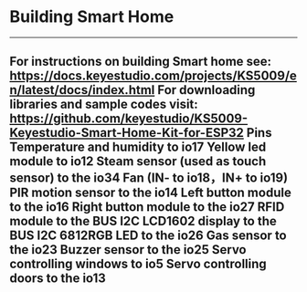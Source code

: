 # Building Smart Home
---
For instructions on building Smart home see: https://docs.keyestudio.com/projects/KS5009/en/latest/docs/index.html
For downloading libraries and sample codes visit: https://github.com/keyestudio/KS5009-Keyestudio-Smart-Home-Kit-for-ESP32
Pins
Temperature and humidity to io17
Yellow led module to io12 
Steam sensor (used as touch sensor)  to the io34
Fan (IN- to io18，IN+ to io19)
PIR motion sensor to the io14
Left button module to the io16
Right button module to the io27 
RFID module to the BUS I2C 
LCD1602 display to the BUS I2C
6812RGB LED to the io26
Gas sensor to the io23
Buzzer sensor to the io25
Servo controlling windows to io5
Servo controlling doors to the io13
---
